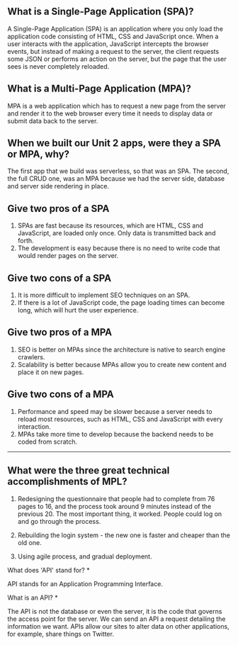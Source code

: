## What is a Single-Page Application (SPA)?

A Single-Page Application (SPA) is an application where you only load the application code consisting of HTML, CSS and JavaScript once.  When a user interacts with the application, JavaScript intercepts the browser events, but instead of making a request to the server, the client requests some JSON or performs an action on the server, but the page that the user sees is never completely reloaded.

## What is a Multi-Page Application (MPA)?

MPA is a web application which has to request a new page from the server and render it to the web browser every time it needs to display data or submit data back to the server.

## When we built our Unit 2 apps, were they a SPA or MPA, why?

The first app that we build was serverless, so that was an SPA.  The second, the full CRUD one, was an MPA because we had the server side, database and server side rendering in place.

## Give two pros of a SPA

1) SPAs are fast because its resources, which are HTML, CSS and JavaScript, are loaded only once. Only data is transmitted back and forth.
2) The development is easy because there is no need to write code that would render pages on the server.

## Give two cons of a SPA

1) It is more difficult to implement SEO techniques on an SPA.
2) If there is a lot of JavaScript code, the page loading times can become long, which will hurt the user experience.

## Give two pros of a MPA

1) SEO is better on MPAs since the architecture is native to search engine crawlers.
2) Scalability is better because MPAs allow you to create new content and place it on new pages.

## Give two cons of a MPA

1) Performance and speed may be slower because a server needs to reload most resources, such as HTML, CSS and JavaScript with every interaction.
2) MPAs take more time to develop because the backend needs to be coded from scratch.

---------

## What were the three great technical accomplishments of MPL?

1) Redesigning the questionnaire that people had to complete from 76 pages to 16, and the process took around 9 minutes instead of the previous 20.  The most important thing, it worked.  People could log on and go through the process.

2) Rebuilding the login system - the new one is faster and cheaper than the old one.

3) Using agile process, and gradual deployment.

What does 'API' stand for? *

API stands for an Application Programming Interface.

What is an API? *

The API is not the database or even the server, it is the code that governs the access point for the server.  We can send an API a request detailing the information we want.  APIs allow our sites to alter data on other applications, for example, share things on Twitter.  